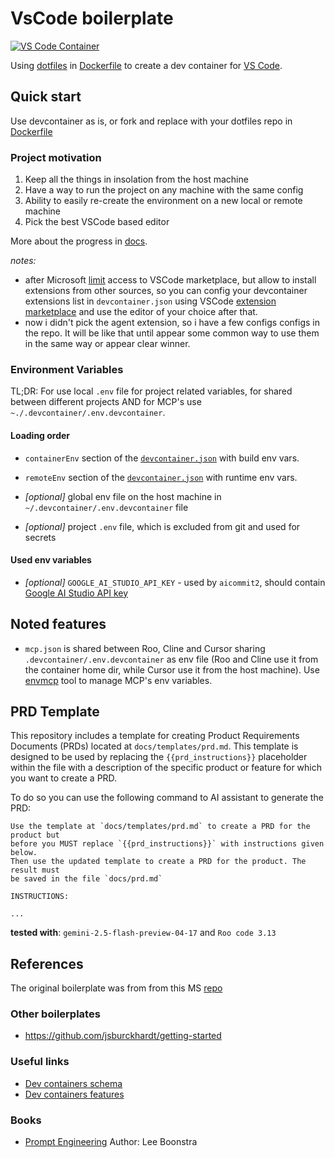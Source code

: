 # VsCode boilerplate

[![VS Code Container](https://img.shields.io/static/v1?label=VS+Code&message=Container&logo=visualstudiocode&color=007ACC&logoColor=007ACC&labelColor=2C2C32)](https://open.vscode.dev/microsoft/vscode)

Using [dotfiles](https://github.com/kvokka/dotfiles/) in [Dockerfile](./.devcontainer/Dockerfile) to create a dev container for [VS Code](https://code.visualstudio.com/).

## Quick start

Use devcontainer as is, or fork and replace with your dotfiles repo in
[Dockerfile](./.devcontainer/Dockerfile)

### Project motivation

1. Keep all the things in insolation from the host machine
2. Have a way to run the project on any machine with the same config
3. Ability to easily re-create the environment on a new local or remote machine
4. Pick the best VSCode based editor

More about the progress in [docs](./docs/README.md).

*notes:*

- after Microsoft [limit](https://github.com/getcursor/cursor/issues/2976) access
to VSCode marketplace, but allow to install extensions from other sources, so
you can config your devcontainer extensions list in `devcontainer.json` using
VSCode [extension marketplace](https://marketplace.visualstudio.com/vscode) and
use the editor of your choice after that.
- now i didn't pick the agent extension, so i have a few configs configs in the
repo. It will be like that until appear some common way to use them in the same way
or appear clear winner.

### Environment Variables

TL;DR: For use local `.env` file for project related variables, for shared between
different projects AND for MCP's use `~./.devcontainer/.env.devcontainer`.

#### Loading order

- `containerEnv` section of the
[`devcontainer.json`](./.devcontainer/devcontainer.json)  with build env vars.

- `remoteEnv` section of the
[`devcontainer.json`](./.devcontainer/devcontainer.json)  with runtime env vars.

- *[optional]* global env file on the host machine in `~/.devcontainer/.env.devcontainer` file

- *[optional]* project `.env` file, which is excluded from git and used for secrets

#### Used env variables

- *[optional]* `GOOGLE_AI_STUDIO_API_KEY` - used by `aicommit2`, should contain [Google AI Studio API key](https://aistudio.google.com/app/apikey)

## Noted features

- `mcp.json` is shared between Roo, Cline and Cursor sharing `.devcontainer/.env.devcontainer` as env file (Roo and Cline use it from the container home dir, while Cursor use it from the host machine). Use [envmcp](https://www.npmjs.com/package/envmcp) tool to manage MCP's env variables.

## PRD Template

This repository includes a template for creating Product Requirements Documents (PRDs) located at `docs/templates/prd.md`. This template is designed to be used by replacing the `{{prd_instructions}}` placeholder within the file with a description of the specific product or feature for which you want to create a PRD.

To do so you can use the following command to AI assistant to generate the PRD:

```text
Use the template at `docs/templates/prd.md` to create a PRD for the product but
before you MUST replace `{{prd_instructions}}` with instructions given below.
Then use the updated template to create a PRD for the product. The result must
be saved in the file `docs/prd.md`

INSTRUCTIONS:

...
```

**tested with**: `gemini-2.5-flash-preview-04-17` and `Roo code 3.13`

## References

The original boilerplate was from from this MS [repo](https://github.com/microsoft/vscode-remote-try-go)

### Other boilerplates

- <https://github.com/jsburckhardt/getting-started>

### Useful links

- [Dev containers schema](https://containers.dev/implementors/json_reference/)
- [Dev containers features](https://containers.dev/features/)

### Books

- [Prompt
Engineering](https://drive.google.com/file/d/1GmdzVKFJKPpMVqzySocnDX8vk1GbvJ2E/view) Author: Lee Boonstra
